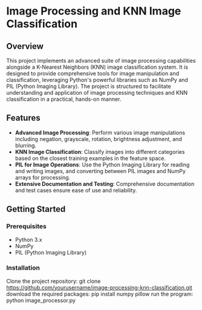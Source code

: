# Image Processing and KNN Image Classification

## Overview
This project implements an advanced suite of image processing capabilities alongside a K-Nearest Neighbors (KNN) image classification system. It is designed to provide comprehensive tools for image manipulation and classification, leveraging Python's powerful libraries such as NumPy and PIL (Python Imaging Library). The project is structured to facilitate understanding and application of image processing techniques and KNN classification in a practical, hands-on manner.

## Features
- **Advanced Image Processing**: Perform various image manipulations including negation, grayscale, rotation, brightness adjustment, and blurring.
- **KNN Image Classification**: Classify images into different categories based on the closest training examples in the feature space.
- **PIL for Image Operations**: Use the Python Imaging Library for reading and writing images, and converting between PIL images and NumPy arrays for processing.
- **Extensive Documentation and Testing**: Comprehensive documentation and test cases ensure ease of use and reliability.

## Getting Started

### Prerequisites
- Python 3.x
- NumPy
- PIL (Python Imaging Library)

### Installation
Clone the project repository:
git clone https://github.com/yourusername/image-processing-knn-classification.git
download the required packages:
pip install numpy pillow
run the program:
python image_processor.py
